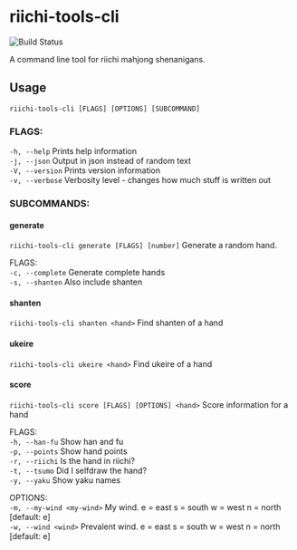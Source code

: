 # riichi-tools-cli

![Build Status](https://github.com/harphield/riichi-tools-cli/workflows/Build,%20test%20and%20Clippy/badge.svg)

A command line tool for riichi mahjong shenanigans.

## Usage

`riichi-tools-cli [FLAGS] [OPTIONS] [SUBCOMMAND]`

### FLAGS:
`-h, --help`       Prints help information
\
`-j, --json`       Output in json instead of random text
\
`-V, --version`    Prints version information
\
`-v, --verbose`    Verbosity level - changes how much stuff is written out

### SUBCOMMANDS:
#### generate
`riichi-tools-cli generate [FLAGS] [number]` Generate a random hand.

FLAGS:
\
`-c, --complete` Generate complete hands
\
`-s, --shanten` Also include shanten

#### shanten
`riichi-tools-cli shanten <hand>` Find shanten of a hand

#### ukeire
`riichi-tools-cli ukeire <hand>` Find ukeire of a hand

#### score
`riichi-tools-cli score [FLAGS] [OPTIONS] <hand>` Score information for a hand

FLAGS:
\
`-h, --han-fu`     Show han and fu\
`-p, --points`     Show hand points\
`-r, --riichi`     Is the hand in riichi?\
`-t, --tsumo`      Did I selfdraw the hand?\
`-y, --yaku`       Show yaku names

OPTIONS:\
`-m, --my-wind <my-wind>`    My wind. e = east s = south w = west n = north [default: e]\
`-w, --wind <wind>`          Prevalent wind. e = east s = south w = west n = north [default: e]
